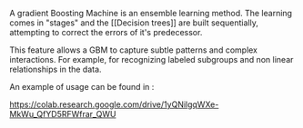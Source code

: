 A gradient Boosting Machine is an ensemble learning method. The learning comes in "stages" and the [[Decision trees]] are built sequentially, attempting to correct the errors of it's predecessor.

This feature allows a GBM to capture subtle patterns and complex interactions. For example, for recognizing labeled subgroups and non linear relationships in the data.

An example of usage can be found in :

https://colab.research.google.com/drive/1yQNilgqWXe-MkWu_QfYD5RFWfrar_QWU

